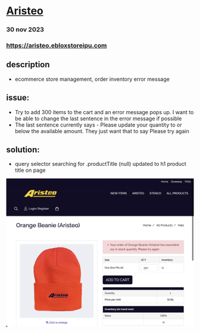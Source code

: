 # [Aristeo](https://aristeo.ebloxstoreipu.com)

### 30 nov 2023
### https://aristeo.ebloxstoreipu.com

## description
- ecommerce store management, order inventory error message

## issue:
- Try to add 300 items to the cart and an error message pops up. I want to be able to change the last sentence in the error message if possible
- The last sentence currently says - Please update your quantity to or below the available amount. They just want that to say Please try again

## solution:
- query selector searching for .productTitle (null) updated to h1 product title on page

![updated error message](./updated-error-messsage.png)
